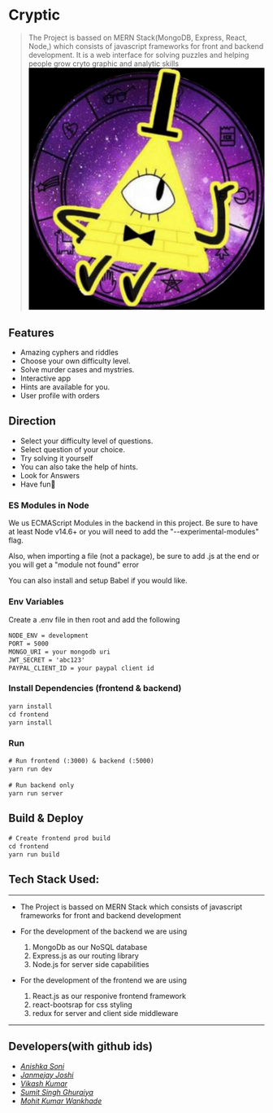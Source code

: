 # Cryptic

> The Project is bassed on MERN Stack(MongoDB, Express, React, Node,) which consists of javascript frameworks for front and backend development.
> It is a web interface for solving puzzles and helping people grow cryto graphic and analytic skills
>![cryptic](https://github.com/Janmejay-Joshi/cryptic/blob/main/uploads/logo.jpeg)


## Features

- Amazing cyphers and riddles 
- Choose your own difficulty level.
- Solve murder cases and mystries.
- Interactive app
- Hints are available for you.
- User profile with orders


## Direction

- Select your difficulty level of questions.
- Select question of your choice.
- Try solving it yourself
- You can also take the help of hints.
- Look for Answers
- Have fun🥳

### ES Modules in Node

We us ECMAScript Modules in the backend in this project. Be sure to have at least Node v14.6+ or you will need to add the "--experimental-modules" flag.

Also, when importing a file (not a package), be sure to add .js at the end or you will get a "module not found" error

You can also install and setup Babel if you would like.

### Env Variables

Create a .env file in then root and add the following

```
NODE_ENV = development
PORT = 5000
MONGO_URI = your mongodb uri
JWT_SECRET = 'abc123'
PAYPAL_CLIENT_ID = your paypal client id
```

### Install Dependencies (frontend & backend)

```
yarn install
cd frontend
yarn install
```

### Run

```
# Run frontend (:3000) & backend (:5000)
yarn run dev

# Run backend only
yarn run server
```

## Build & Deploy

```
# Create frontend prod build
cd frontend
yarn run build
```

## Tech Stack Used:

---

- The Project is bassed on MERN Stack which consists of javascript frameworks for front and backend development

- For the development of the backend we are using
        
    1. MongoDb as our NoSQL database
    2. Express.js as our routing library
    3. Node.js for server side capabilities

- For the development of the frontend we are using

    1. React.js as our responive frontend framework
    2. react-bootsrap for css styling
    3. redux for server and client side middleware
---


## Developers(with github ids)

- [_Anishka Soni_](https://www.github.com/theani20)
- [_Janmejay Joshi_](https://www.github.com/Janmejay-Joshi)
- [_Vikash Kumar_](https://www.github.com/Codefreak69)
- [_Sumit Singh Ghuraiya_](https://www.github.com/sumitsinghghuraiya)
- [_Mohit Kumar Wankhade_](https://www.github.com/Mohit-Wankhade)

 
